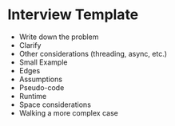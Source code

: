 # Interview Template
- Write down the problem
- Clarify
- Other considerations (threading, async, etc.)
- Small Example
- Edges
- Assumptions
- Pseudo-code
- Runtime
- Space considerations
- Walking a more complex case
